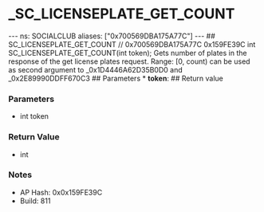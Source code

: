 # _SC_LICENSEPLATE_GET_COUNT

--- ns: SOCIALCLUB aliases: ["0x700569DBA175A77C"] --- ## SC_LICENSEPLATE_GET_COUNT  // 0x700569DBA175A77C 0x159FE39C int SC_LICENSEPLATE_GET_COUNT(int token);  Gets number of plates in the response of the get license plates request. Range: [0, count) can be used as second argument to _0x1D4446A62D35B0D0 and _0x2E89990DDFF670C3  ## Parameters * **token**:  ## Return value

### Parameters
* int token

### Return Value
* int

### Notes
* AP Hash: 0x0x159FE39C
* Build: 811


